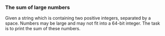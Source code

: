 ### The sum of large numbers
Given a string which is containing two positive integers, separated by a space. 
Numbers may be large and may not fit into a 64-bit integer. 
The task is to print the sum of these numbers.